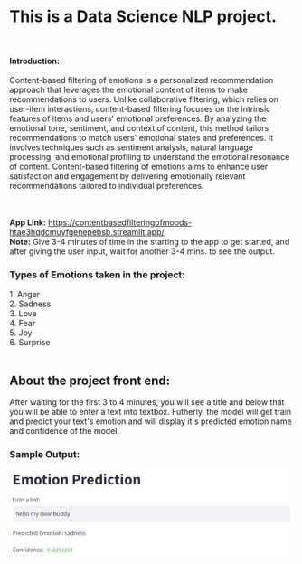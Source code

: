 <h1><b>This is a Data Science NLP project.</b></h1><br>
<br>
<b>Introduction:</b>
<br><br>
Content-based filtering of emotions is a personalized recommendation approach that leverages the emotional content of items to make recommendations to users. Unlike collaborative filtering, which relies on user-item interactions, content-based filtering focuses on the intrinsic features of items and users' emotional preferences. By analyzing the emotional tone, sentiment, and context of content, this method tailors recommendations to match users' emotional states and preferences. It involves techniques such as sentiment analysis, natural language processing, and emotional profiling to understand the emotional resonance of content. Content-based filtering of emotions aims to enhance user satisfaction and engagement by delivering emotionally relevant recommendations tailored to individual preferences.

<br><br>
<b>App Link:</b> https://contentbasedfilteringofmoods-htae3hqdcmuyfgenepebsb.streamlit.app/
<br><b>Note:</b> Give 3-4 minutes of time in the starting to the app to get started, and after giving the user input, wait for another 3-4 mins. to see the output.
<br>

<h3><b>Types of Emotions taken in the project:</b></h3>
1. Anger<br>
2. Sadness<br>
3. Love<br>
4. Fear<br>
5. Joy<br>
6. Surprise<br>
<br>
<h2><b>About the project front end:</b></h2>

After waiting for the first 3 to 4 minutes, you will see a title and below that you will be able to enter a text into textbox. Futherly, the model will get train and predict your text's emotion and will display it's predicted emotion name and confidence of the model.

<h3><b>Sample Output:</b></h3>
<img src="Sample output.png" alt="Sample Output photo">
